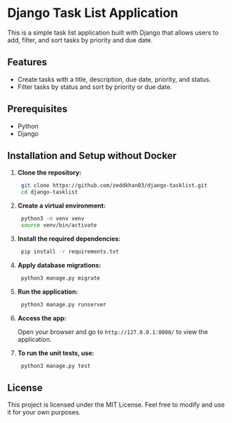 # Django Task List Application

This is a simple task list application built with Django that allows users to add, filter, and sort tasks by priority and due date.

## Features

- Create tasks with a title, description, due date, priority, and status.
- Filter tasks by status and sort by priority or due date.

## Prerequisites

- Python
- Django

## Installation and Setup without Docker

1. **Clone the repository:**

   ```bash
    git clone https://github.com/zeddkhan03/django-tasklist.git
    cd django-tasklist

2. **Create a virtual environment:**

   ```bash
    python3 -m venv venv
    source venv/bin/activate

3. **Install the required dependencies:**

   ```bash
    pip install -r requirements.txt
   
4. **Apply database migrations:**

   ```bash
    python3 manage.py migrate

5. **Run the application:**

   ```bash
    python3 manage.py runserver

6. **Access the app:**

    Open your browser and go to `http://127.0.0.1:8000/` to view the application.

7. **To run the unit tests, use:**

   ```bash
    python3 manage.py test

## License
  This project is licensed under the MIT License. Feel free to modify and use it for your own purposes.


